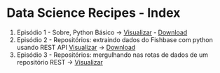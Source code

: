 # Data Science Recipes - Index
1. Episódio 1 - Sobre, Python Básico -> [Visualizar](https://gist.github.com/jobdiogenes/a8d65fcabc8f8a47473769a9ba970fe0) - [Download](https://github.com/jobdiogenes/data-science-recipes/blob/master/gists/data-science-gist-01-pt.ipynb)
1. Episódio 2 - Repositórios: extraindo dados do Fishbase com python usando REST API [Visualizar](https://gist.github.com/jobdiogenes/2db28551f0c100ecd034206494d08d16) -> [Download](https://github.com/jobdiogenes/data-science-recipes/blob/master/gists/data_science_gist_02_pt.ipynb)
1. Episódio 3 - Repositórios: mergulhando nas rotas de dados de um repositório REST -> [Visualizar](https://github.com/jobdiogenes/data-science-recipes/blob/master/gists/data_science_gist_03_pt.ipynb)
